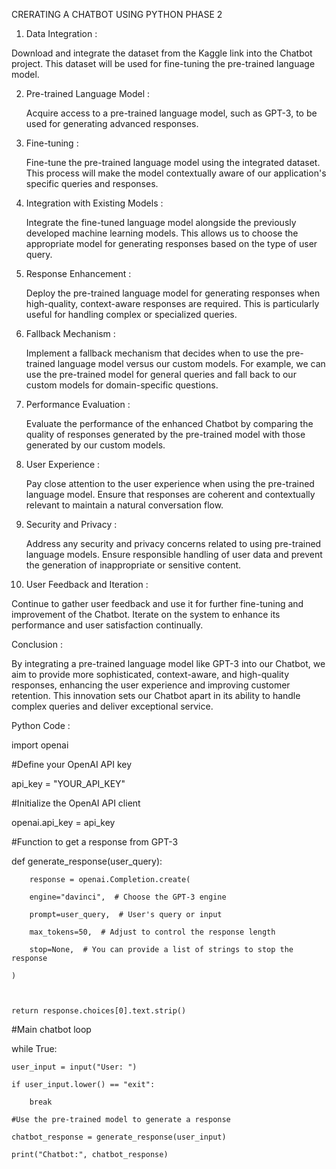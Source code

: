 ﻿CRERATING A CHATBOT USING PYTHON PHASE 2 



1. Data Integration :

 Download and integrate the dataset from the Kaggle link into the Chatbot project. This dataset will be used for fine-tuning the pre-trained language model.

2. Pre-trained Language Model :

    Acquire access to a pre-trained language model, such as GPT-3, to be used for generating advanced responses.

3. Fine-tuning :

    Fine-tune the pre-trained language model using the integrated dataset. This process will make the model contextually aware of our application's specific queries and responses.

4. Integration with Existing Models :

     Integrate the fine-tuned language model alongside the previously developed machine learning models. This allows us to choose the appropriate model for generating responses based on the type of user query.

5. Response Enhancement :

    Deploy the pre-trained language model for generating responses when high-quality, context-aware responses are required. This is particularly useful for handling complex or specialized queries.

6. Fallback Mechanism :

     Implement a fallback mechanism that decides when to use the pre-trained language model versus our custom models. For example, we can use the pre-trained model for general queries and fall back to our custom models for domain-specific questions.

7. Performance Evaluation :

     Evaluate the performance of the enhanced Chatbot by comparing the quality of responses generated by the pre-trained model with those generated by our custom models.

8. User Experience :

     Pay close attention to the user experience when using the pre-trained language model. Ensure that responses are coherent and contextually relevant to maintain a natural conversation flow.

9. Security and Privacy :

     Address any security and privacy concerns related to using pre-trained language models. Ensure responsible handling of user data and prevent the generation of inappropriate or sensitive content.


10. User Feedback and Iteration :

 Continue to gather user feedback and use it for further fine-tuning and improvement of the Chatbot. Iterate on the system to enhance its performance and user satisfaction continually.

Conclusion :

By integrating a pre-trained language model like GPT-3 into our Chatbot, we aim to provide more sophisticated, context-aware, and high-quality responses, enhancing the user experience and improving customer retention. This innovation sets our Chatbot apart in its ability to handle complex queries and deliver exceptional service.







Python Code :

import openai

#Define your OpenAI API key

api_key = "YOUR_API_KEY"

#Initialize the OpenAI API client

openai.api_key = api_key

#Function to get a response from GPT-3

def generate_response(user_query):

        response = openai.Completion.create(

        engine="davinci",  # Choose the GPT-3 engine

        prompt=user_query,  # User's query or input

        max_tokens=50,  # Adjust to control the response length

        stop=None,  # You can provide a list of strings to stop the response

    )



    return response.choices[0].text.strip()

#Main chatbot loop

while True:

    user_input = input("User: ")

    if user_input.lower() == "exit":

        break

    #Use the pre-trained model to generate a response

    chatbot_response = generate_response(user_input)

    print("Chatbot:", chatbot_response)


